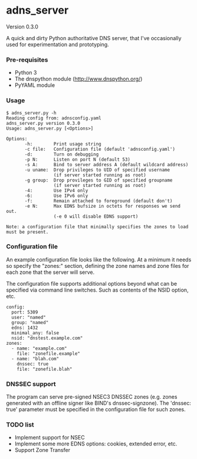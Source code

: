 # adns_server
Version 0.3.0

A quick and dirty Python authoritative DNS server, that I've
occasionally used for experimentation and prototyping.

### Pre-requisites

* Python 3
* The dnspython module (http://www.dnspython.org/)
* PyYAML module


### Usage

```
$ adns_server.py -h
Reading config from: adnsconfig.yaml
adns_server.py version 0.3.0
Usage: adns_server.py [<Options>]

Options:
       -h:        Print usage string
       -c file:   Configuration file (default 'adnsconfig.yaml')
       -d:        Turn on debugging
       -p N:      Listen on port N (default 53)
       -s A:      Bind to server address A (default wildcard address)
       -u uname:  Drop privileges to UID of specified username
                  (if server started running as root)
       -g group:  Drop provileges to GID of specified groupname
                  (if server started running as root)
       -4:        Use IPv4 only
       -6:        Use IPv6 only
       -f:        Remain attached to foreground (default don't)
       -e N:      Max EDNS bufsize in octets for responses we send out.
                  (-e 0 will disable EDNS support)

Note: a configuration file that minimally specifies the zones to load
must be present.
```

### Configuration file

An example configuration file looks like the following. At a minimum
it needs so specify the "zones:" section, defining the zone names and
zone files for each zone that the server will serve.

The configuration file supports additional options beyond what can
be specified via command line switches. Such as contents of the NSID
option, etc.

```
config:
  port: 5309
  user: "named"
  group: "named"
  edns: 1432
  minimal_any: false
  nsid: "dnstest.example.com"
zones:
  - name: "example.com"
    file: "zonefile.example"
  - name: "blah.com"
    dnssec: true
    file: "zonefile.blah"
```

### DNSSEC support

The program can serve pre-signed NSEC3 DNSSEC zones (e.g. zones generated
with an offline signer like BIND's dnssec-signzone). The 'dnssec: true'
parameter must be specified in the configuration file for such zones.

### TODO list

* Implement support for NSEC
* Implement some more EDNS options: cookies, extended error, etc.
* Support Zone Transfer
